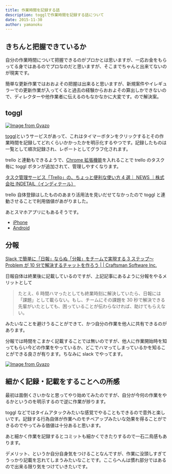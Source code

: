 ```yaml
---
title: 作業時間を記録する話
description: togglで作業時間を記録する話について
date: 2015-11-30
author: yamanoku
---
```


## きちんと把握できているか

自分の作業時間について把握できるのがプロかとは思いますが、一応お金をもらってる身ではあるのでプロなのだと思いますが、そこまでちゃんと出来てないのが現実です。

簡単な更新作業ではおおよその把握は出来ると思いますが、新規案件やイレギュラーでの更新作業が入ってくると過去の経験からおおよその算出しかできないので、ディレクターや他作業者に伝えるのもなかなかに大変です。ので解決案。

## toggl

[![Image from Gyazo](https://i.gyazo.com/e13fcb13f8c65ab333ba2139f696fc98.jpg)](https://gyazo.com/e13fcb13f8c65ab333ba2139f696fc98)

[toggl](https://www.toggl.com/)というサービスがあって、これはタイマーボタンをクリックするとその作業時間を記録してどれくらいかかったかを明示化するやつです。記録したものは一覧として順次記録され、レポートとしてグラフ化されます。

trello と連動もできるようで、[Chrome 拡張機能](https://chrome.google.com/webstore/detail/toggl-button/oejgccbfbmkkpaidnkphaiaecficdnfn)を入れることで trello のタスク毎に toggl ボタンが追加されて、管理しやすくなります。

[タスク管理サービス「Trello」の、ちょっと便利な使い方 4 選｜ NEWS ｜株式会社 INDETAIL（インディテール）](https://www.indetail.co.jp/blog/6671/)

trello 自体登録はしたもののあまり活用法を見いだせてなかったので toggl と連動させることで利用価値があがりました。

あとスマホアプリにもあるそうです。

- [iPhone](https://itunes.apple.com/jp/app/toggl-timer/id885767775?mt=8)
- [Android](https://play.google.com/store/apps/details?id=com.toggl.timer&hl=ja)

## 分報

[Slack で簡単に「日報」ならぬ「分報」をチームで実現する 3 ステップ〜Problem が 10 分で解決するチャットを作ろう | | Craftsman Software Inc.](http://c16e.com/1511101558/)

日報自体は終業後に記載しているのですが、上記記事にあるように分報をやるメリットとして

> たとえ、6 時間ハマったとしても終業時刻に解決していたら、日報には「課題」として載らない。もし、チームにその課題を 30 秒で解決できる先輩がいたとしても、困っていることが伝わらなければ、助けてもらえない。

みたいなことを避けうることができて、かつ自分の作業を他人に共有できるのがあります。

分報では時間をこまかく記載することでは無いのですが、他人に作業開始時を知ってもらい今どの作業をやっているか、どこでハマってしまっているかを知ることができる良さが有ります。ちなみに slack でやってます。

[![Image from Gyazo](https://i.gyazo.com/fcb70b360e31c4830a535de21191ff4f.png)](https://gyazo.com/fcb70b360e31c4830a535de21191ff4f)

## 細かく記録・記載をすることへの所感

最初は面倒くさいかなと思ってやり始めてみたのですが、自分が今何の作業をやるかというのを明示するので逆に作業が捗ります。

toggl などではタイムアタックみたいな感覚でやることもできるので意外と楽しいです。記録する行為自体が作業へのモチベアップみたいな効果を得ることができるのでやってみる価値は十分あると思います。

あと細かく作業を記録するとコミットも細かくできたりするので一石二鳥感もあります。

デメリット、というか自分自身気をつけることなんですが、作業に没頭しすぎてうっかり記載を忘れてしまうみたいなことです。ここらへんは慣れ部分ではあるので出来る限り気をつけていきたいです。
